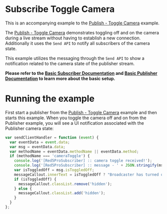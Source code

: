 # Subscribe Toggle Camera

This is an accompanying example to the [Publish - Toggle Camera](../publishCameraToggle) example.

The [Publish - Toggle Camera](../publishCameraToggle)  demonstrates toggling off and on the camera during a live stream without having to establish a new connection. Additionally it uses the `Send API` to notify all subscribers of the camera state.

This example utilizes the messaging through the `Send API` to show a notification related to the camera state of the publisher stream.

**Please refer to the [Basic Subscriber Documentation](../subscribe/README.md) and [Basic Publisher Documentation](../publisher/README.md) to learn more about the basic setup.**

# Running the example

First start a publisher from the [Publish - Toggle Camera](../publishCameraToggle) example and then starts this example.
When you toggle the camera off and on from the Publisher example, you will see a UI notification associated with the Publisher camera state:

```js
var sendClientHandler = function (event) {
  var eventData = event.data;
  var msg = eventData.data;
  var methodName = eventData.methodName || eventData.method;
  if (methodName === 'cameraToggle') {
    console.log('[Red5ProSubscriber] :: camera toggle received!');
    console.log('[Red5ProSubscriber] :: message - ' + JSON.stringify(msg, null, 2));
    var isToggledOff = msg.isToggledOff;
    messageCallout.innerText = isToggledOff ? "Broadcaster has turned off their camera." : "Broadcaster has turned on their camera.";
    if (isToggledOff) {
      messageCallout.classList.remove('hidden');
    } else {
      messageCallout.classList.add('hidden');
    }
  }
}; 
```
